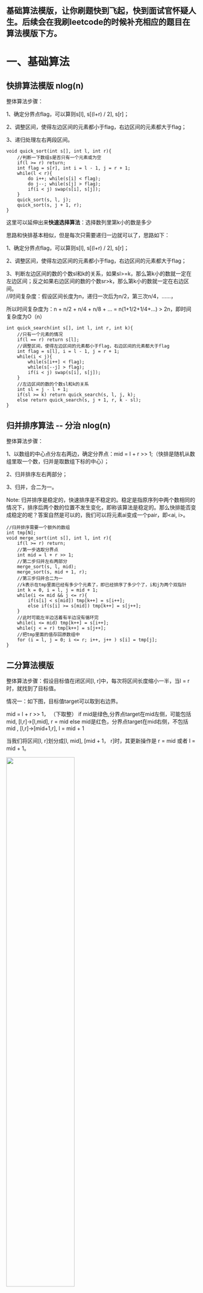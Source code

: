 ## 基础算法模版，让你刷题快到飞起，快到面试官怀疑人生。后续会在我刷leetcode的时候补充相应的题目在算法模版下方。

# 一、基础算法
## 快排算法模版 nlog(n)

整体算法步骤：

1、确定分界点flag，可以算则s[l], s[(l+r) / 2], s[r]；

2、调整区间，使得左边区间的元素都小于flag，右边区间的元素都大于flag；

3、递归处理左右两段区间。

```
void quick_sort(int s[], int l, int r){
    //判断一下数组s是否只有一个元素或为空
    if(l >= r) return;
    int flag = s[r], int i = l - 1, j = r + 1;
    while(l < r){
        do i++; while(s[i] < flag);
        do j--; while(s[j] > flag);
        if(i < j) swap(s[i], s[j]);
    }
    quick_sort(s, l, j);
    quick_sort(s, j + 1, r);
}
```

这里可以延伸出来**快速选择算法**：选择数列里第k小的数是多少

思路和快排基本相似，但是每次只需要递归一边就可以了，思路如下：

1、确定分界点flag，可以算则s[l], s[(l+r) / 2], s[r]；

2、调整区间，使得左边区间的元素都小于flag，右边区间的元素都大于flag；

3、判断左边区间的数的个数sl和k的关系，如果sl>=k，那么第k小的数就一定在左边区间；反之如果右边区间的数的个数sr>k，那么第k小的数就一定在右边区间。  
//时间复杂度：假设区间长度为n，递归一次后为n/2，第三次n/4，......，  

所以时间复杂度为：n + n/2 + n/4 + n/8 + ... = n(1+1/2+1/4+...) > 2n，即时间复杂度为O（n）  

```
int quick_search(int s[], int l, int r, int k){
    //只有一个元素的情况
    if(l == r) return s[l];
    //调整区间，使得左边区间的元素都小于flag，右边区间的元素都大于flag
    int flag = s[l], i = l - 1, j = r + 1;
    while(i < j){
        while(s[i++] < flag);
        while(s[--j] > flag);
        if(i < j) swap(s[i], s[j]);
    }
    //左边区间的数的个数sl和k的关系
    int sl = j - l + 1;
    if(sl >= k) return quick_search(s, l, j, k);
    else return quick_search(s, j + 1, r, k - sl);
}
```


## 归并排序算法 -- 分治 nlog(n)

整体算法步骤：

1、以数组的中心点分左右两边，确定分界点：mid = l + r >> 1;（快排是随机从数组里取一个数，归并是取数组下标的中心）；

2、归并排序左右两部分；

3、归并，合二为一。

Note: 归并排序是稳定的，快速排序是不稳定的。稳定是指原序列中两个数相同的情况下，排序后两个数的位置不发生变化，即称该算法是稳定的。那么快排能否变成稳定的呢？答案自然是可以的，我们可以将元素ai变成一个pair，即<ai, i>。

```
//归并排序需要一个额外的数组
int tmp[N];
void merge_sort(int s[], int l, int r){
    if(l >= r) return;
    //第一步选取分界点
    int mid = l + r >> 1;
    //第二步归并左右两部分
    merge_sort(s, l, mid);
    merge_sort(s, mid + 1, r);
    //第三步归并合二为一
    //k表示在tmp里面已经有多少个元素了，即已经排序了多少个了，i和j为两个双指针
    int k = 0, i = l, j = mid + 1;
    while(i <= mid && j <= r){
        if(s[i] < s[mid]) tmp[k++] = s[i++];
        else if(s[i] >= s[mid]) tmp[k++] = s[j++];
    }
    //此时可能左半边活着有半边没有循环完
    while(i <= mid) tmp[k++] = s[i++];
    while(j < = r) tmp[k++] = s[j++];
    //把tmp里面的值存回原数组中
    for (i = l, j = 0; i <= r; i++, j++ ) s[i] = tmp[j];
}
```



## 二分算法模版

整体算法步骤：假设目标值在闭区间[l, r]中，每次将区间长度缩小一半，当l = r 时，就找到了目标值。

情况一：如下图，目标值target可以取到右边界。

mid = l + r >> 1， （下取整）
if mid是绿色,分界点target在mid左侧，可能包括mid, [l,r]->[l,mid], r = mid
else mid是红色，分界点target在mid右侧，不包括mid , [l,r]->[mid+1,r], l = mid + 1

当我们将区间[l, r]划分成[l, mid], [mid + 1， r]时，其更新操作是 r = mid 或者 l = mid + 1。

<img src="https://github.com/gbyy422990/algorithm_data_structure/blob/master/images/image-20190904073014460.png" width="60%" height="60%">

```
int bsearch(int l, int r){
    while(l < r){
        int mid = l + r >> 1;
        if(check(mid)) r = mid;
        else l = mid + 1;
    }
    return l;
}
```



情况二：mid = l + r +1 >> 1，（上取整）
if mid 是红色，分界点target在mid 右侧，可能包括mid, [l,r]->[mid,r], l = mid 
else mid 是绿色， 分界点target在mid 左侧， 不包括mid, [l,r]->[l,mid - 1] r = mid - 1

注意：
如果模板二用mid = l + r >> 1，（下取整）
当l = r - 1， mid = l + r >>1 == 2l + 1 >>1  ==  l
if mid 是红色，[l,r]->[mid,r]  ->[l,r]，死循环。
当我们将区间[l, r]划分成[l, mid - 1] 和[mid, r]时，更新操作是 r = mid - 1或者 l = mid,此时为了防止死循环，计算mid 时要加1。

<img src="https://github.com/gbyy422990/algorithm_data_structure/blob/master/images/image-20190904073106195.png" width="60%" height="60%">

```
int bsearch(int l, int r){
    while(l < r){
        int mid = l + r + 1 >> 1;
        if(check(mid)) l = mid;
        else r = mid - 1;
    }
    return l;
}
```

二分法大家可以结合刷一下leetcode如下的题目

leetcode 69. Sqrt(x)   
leetcode 35. Search Insert Position  
leetcode 34. Find First and Last Position of Element in Sorted Array  
leetcode 74. Search a 2D Matrix  
leetcode 153. Find Minimum in Rotated Sorted Array  
leetcode 33. Search in Rotated Sorted Array  
leetcode 278. First Bad Version  
leetcode 162. Find Peak Element   
leetcode 287. Find the Duplicate Number  
leetcode 275. H-Index II   


## 高精度加法模版

// C = A + B, A >= 0, B >= 0    进位问题

**大整数存储**：c++中没有大整数，大整数都是按照数组存起来的，第0位存的是大整数的个位。为什么这么存呢？因为加法和乘法可能会出现进位的情况，所以高位存在后面比较方便进位。

```
vector<int> add(vector<int> &A, vector<int> &B){
    //C用来存结果
    vector<int> C;
    int t = 0;
    for(int i = 0; i < A.size() || i < B.size(); i++){
        if(i < A.size()) t += A[i];
        if(i < B.size()) t += B[i];
        C.push_back(t % 10);
        t /= 10;
    }
    if (t) C.push_back(1);
    return C
}
```



## 高精度减法模版

/ C = A - B, 满足A >= B, A >= 0, B >= 0   借位问题

```
//先要比较一下A和B的大小，如果A < B， 那么就先变成B - A再加上负号 
bool camp(vector<int> &A, vector<int> &B){
    if(A.size() != B.size()) return A.size() > B.size();
    for(int i = A.size() - 1; i >= 0; i--){
        if(A[i] != B[i]) return A[i] > B[i];
    }
    return true;
}

vector<int> sub(vector<int> A, vector<int> B){
    vector<int> C;
    //是否借位
    int t = 0;
    for(int i = 0; i < A.size(); i++){
        t = A[i] - t;
        if(i < B.size()) t -= B[i];
        C.push_back((t + 10) % 10);
        if(t < 0) t = 1;
        else t = 0
    }
    while(C.size() > 1 && C.back() == 0) C.pop_back();
    return C;
}
```



## 高精度乘法模版

// C = A * b, A >= 0, b > 0

```
vector<int> mul(vector<int> &A, int b)
{
    vector<int> C;
    int t = 0;
    for (int i = 0; i < A.size() || t; i ++ )
    {
        if (i < A.size()) t += A[i] * b;
        C.push_back(t % 10);
        t /= 10;
    }
    return C;
}
```



## 高精度除法模版

// A / b = C ... r, A >= 0, b > 0
```
vector<int> div(vector<int> &A, int b, int &r)
{
    vector<int> C;
    r = 0;
    for (int i = A.size() - 1; i >= 0; i -- )
    {
        r = r * 10 + A[i];
        C.push_back(r / b);
        r %= b;
    }
    reverse(C.begin(), C.end());
    while (C.size() > 1 && C.back() == 0) C.pop_back();
    return C;
}
```


## 一维前缀和

```S[i] = a[1] + a[2] + ... a[i]
S[i] = a[1] + a[2] + ... a[i]
a[l] + ... + a[r] = S[r] - S[l - 1]
```



## 二维前缀和

<img src="https://github.com/gbyy422990/algorithm_data_structure/blob/master/images/image-20190907185544691.png" width="60%" height="60%">  

1、s[i, j] 的含义表示上图绿色区域的和如何计算？

```
S[i, j] = S[i-1, j] + S[i, j-1] - S[i-1, j-1] + a[i][j]
```

2、（x1，y1）和（x2，y2）这一子矩阵中所有数的和如何计算？

```
S[i, j] = 第i行j列格子左上部分所有元素的和
以(x1, y1)为左上角，(x2, y2)为右下角的子矩阵的和为：
S[x2, y2] - S[x1 - 1, y2] - S[x2, y1 - 1] + S[x1 - 1, y1 - 1]
```




## 双指针算法模版

比如上面的快排和归并排序都有用到。

常见问题分类：
    (1) 对于一个序列，用两个指针维护一段区间
    (2) 对于两个序列，维护某种次序，比如归并排序中合并两个有序序列的操作

我们先看一个暴力做法：

```
for(int i = 0; i < n; i++){
    for(int j = 0; j < n; j++)
    
    //具体逻辑
}
```

上面暴力做法的时间复杂度O(n^2)，所以双指针的核心思想就是将上面朴素算法的时间复杂度优化到O(n)。

```
for(int i = 0, j = 0; i < n; i++){
    while(j < i && check(i, j)) j++;
    //具体逻辑
}
```

## 离散化模版

待离散化的数据a[]可能存在的问题：    

1、a[]中存在重复元素（去重复）；  

2、如何算出a[i]离散化后的数值（二分）；  

vector<int> alls; // 存储所有待离散化的值
sort(alls.begin(), alls.end()); // 将所有值排序
alls.erase(unique(alls.begin(), alls.end()), alls.end());   // 去掉重复元素
```
// 二分求出x对应的离散化的值(即x在数组alls[] 中的下标)
int find(int x) // 找到第一个大于等于x的位置
{
    int l = 0, r = alls.size() - 1;
    while (l < r)
    {
        int mid = l + r >> 1;
        if (alls[mid] >= x) r = mid;
        else l = mid + 1;
    }
    return r + 1; // 映射到1, 2, ...n
}
```
    
## 区间合并

// 将所有存在交集的区间合并

```void merge(vector<PII> &segs)
//将所有存在交集的区间合并
void merge(vector<PII> &segs)
{
    vector<PII> res;

    sort(segs.begin(), segs.end());

    int st = -2e9, ed = -2e9;
    for (auto seg : segs)
        if (ed < seg.first)
        {
            if (st != -2e9) res.push_back({st, ed});
            st = seg.first, ed = seg.second;
        }
        else ed = max(ed, seg.second);

    if (st != -2e9) res.push_back({st, ed});

    segs = res;
}
```


# 二、数据结构

## 单链表

一般用结构体加指针的方式来实现链表如下：

```
//动态链表
struct Node{
    int val;
    Node *next;
}
//面试中用的多，笔试题不多，因为每次创建新的链表都要调一次new函数，那么是非常慢的，效率不高，所以笔试不常用。改进一下可以使用，比如一开始就初始化所有节点，但是这样子本质和数组模拟单链表没区别。
```

单链表的样子：

<img src="https://github.com/gbyy422990/algorithm_data_structure/blob/master/images/image-20190908103009608.png" width="100%" height="100%">  

每个node点都有两个属性，e[N]和ne[N]，那么e[N]和ne[N]是怎么关联起来的呢？

```
//head表示头节点下标
//e[i]表示节点i的值
//ne[i]表示节点i的next的指针是多少
//idx存储当前已经用到了哪个点
int head, e[N], ne[N], idx;
//初始化
void init(){
    head = -1;
    idx = 0; //表示当前可以从0号点开始分配
}

//在链表表头插入一个a
void add_to_head(int a){
    e[idx] = a;
    ne[idx] = head;
    head = idx;
    idx++;
}

//把a插到下标是k的点的后面
void insert(int a, int k){
    e[idx] = a;
    ne[idx] = ne[k];
    ne[k] = idx;
    idx++;
}

//将下标是k的点后面的点删掉
void remove(int k){
    ne[k] = ne[ne[k]];
}

//把表头节点删除，需要保证表头节点存在
void remove(){
    head = ne[head];
}
```


## 双链表

<img src="https://github.com/gbyy422990/algorithm_data_structure/blob/master/images/image-20190908160733523.png" width="100%" height="100%"> 

```
// e[]表示节点的值，l[]表示节点的左指针，r[]表示节点的右指针，idx表示当前用到了哪个节点
int e[N], l[N], r[N], idx;

// 初始化
void init()
{
    //0是左端点，1是右端点
    r[0] = 1, l[1] = 0;
    idx = 2;
}

// 在节点k的右边插入一个数a
void insert(int a, int k)
{
    e[idx] = a;
    l[idx] = k, r[idx] = r[k];
    l[r[k]] = idx, r[k] = idx ++ ;
}

//在节点k的左边插入一个数a，这个地方可是实现另外的插入函数，也可以等价于，在节点k的左边的节点的右边插入一个
//数a，即直接调用 insert(a, l[k]);


// 删除节点a
void remove(int a)
{
    l[r[a]] = l[a];
    r[l[a]] = r[a];
}
```


## 栈（先进后出）

```
//tt表示栈顶
int stk[N], tt = 0;

//往栈中插入一个元素x
stk[++tt] = x;

//弹出一个元素
tt--;

//判断栈是否为空
if(tt > 0) not empty;
else empty;

//栈顶
 skt[tt];

```



## 队列(先进先出)
```
// hh表示队头，tt表示队尾
int q[N], hh = 0; tt = -1;

//向队尾插入元素
q[++tt] = x;
//在队头探出元素x
hh++;

//判断是否为空
if(hh <= tt) not empty;
else empty;

//取出队头元素
q[hh];
```
